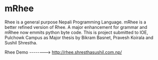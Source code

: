 mRhee
=====
Rhee is a general purpose Nepali Programming Language. mRhee is a better refined version of Rhee. A major enhancement for grammar and mRhee now emmits python byte code. This is project submitted to IOE, Pulchowk Campus as Major thesis by Bikram Basnet, Pravesh Koirala and Sushil Shrestha.


Rhee Demo --------> http://rhee.shresthasushil.com.np/
